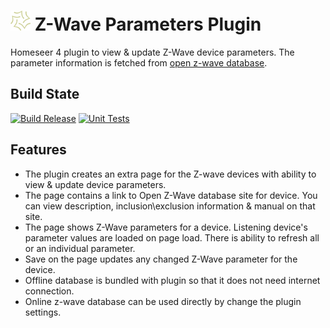 #  <img src="/asserts/HS4%20128px.png" width="32px" height="32px">  Z-Wave Parameters Plugin
Homeseer 4 plugin to view & update Z-Wave device parameters. The parameter information is fetched from [open z-wave database](https://www.opensmarthouse.org/zwavedatabase/).

Build State
-----------
[![Build Release](https://github.com/dk307/HSPI_ZWaveParameters/actions/workflows/buildrelease.yml/badge.svg)](https://github.com/dk307/HSPI_ZWaveParameters/actions/workflows/buildrelease.yml)
[![Unit Tests](https://github.com/dk307/HSPI_ZWaveParameters/actions/workflows/tests.yml/badge.svg)](https://github.com/dk307/HSPI_ZWaveParameters/actions/workflows/tests.yml)

Features
-----------
* The plugin creates an extra page for the Z-wave devices with ability to view & update device parameters.
* The page contains a link to Open Z-Wave database site for device. You can view description, inclusion\exclusion information & manual on that site.
* The page shows Z-Wave parameters for a device. Listening device's parameter values are loaded on page load. There is ability to refresh all or an individual parameter.
* Save on the page updates any changed Z-Wave parameter for the device.
* Offline database is bundled with plugin so that it does not need internet connection. 
* Online z-wave database can be used directly by change the plugin settings.




 

